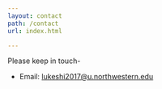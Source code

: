 ```yaml
---
layout: contact
path: /contact
url: index.html

---
```


Please keep in touch-

* Email: lukeshi2017@u.northwestern.edu

